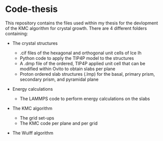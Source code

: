 # Code-thesis
This repository contains the files used within my thesis for the devlopment of the KMC algorithm for crystal growth. 
There are 4 different folders containing:

- The crystal structures
  * .cif files of the hexagonal and orthogonal unit cells of Ice Ih
  * Python code to apply the TIP4P model to the structures
  * A .dmp file of the ordered, TIP4P applied unit cell that can be modified within Ovito to obtain slabs per plane
  * Proton ordered slab structures (.lmp) for the basal, primary prism, secondary prism, and pyramidal plane


- Energy calculations
  * The LAMMPS code to perform energy calculations on the slabs

- The KMC algorithm
  * The grid set-ups
  * The KMC code per plane and per grid

- The Wulff algorithm

